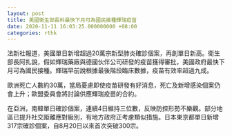 ```yaml
---
layout: post
title: 美國衛生部長料最快下月可為國民接種輝瑞疫苗
date: 2020-11-11 16:03:25.000000000 +08:00
categories: rthk
---
```


法新社報道，美國單日新增超過20萬宗新型肺炎確診個案，再創單日新高。衛生部長阿扎說，假如輝瑞藥廠與德國伙伴公司研發的疫苗獲得審批，美國政府最快下月可為國民接種。輝瑞早前說根據最後階段臨床數據，疫苗有效率超過九成。

歐洲死亡人數約30萬，當局憂慮即使疫苗研發有好消息，死亡及新增感染個案仍會上升；歐盟委員會將討論供應輝瑞疫苗的合約。

在亞洲，南韓單日確診個案，連續4日維持三位數，反映防控形勢不樂觀。部分地區已提升社交距離應對級別，有地方政府正考慮類似措施。日本東京都單日新增317宗確診個案，自8月20日以來首次突破300宗。
